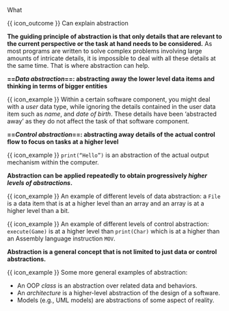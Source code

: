 <span id="title">What</span>

<span id="prereqs"></span>

<span id="outcomes">{{ icon_outcome }} Can explain abstraction</span>

<div id="body">

<box type="definition" seamless>
<include src="../../../common/definitions.md#def-abstraction" />
</box>

**The guiding principle of abstraction is that only details that are relevant to the current perspective or the task at hand needs to be considered.** As most programs are written to solve complex problems involving large amounts of intricate details, it is impossible to deal with all these details at the same time. That is where abstraction can help.

**==_Data abstraction_==: abstracting away the lower level data items and thinking in terms of bigger entities**

<box>

{{ icon_example }} Within a certain software component, you might deal with a _user_ data type, while ignoring the details contained in the user data item such as _name_, and _date of birth_. These details have been ‘abstracted away’ as they do not affect the task of that software component.

</box>

**==_Control abstraction_==: abstracting away details of the actual control flow to focus on tasks at a higher level**
 
<box>

{{ icon_example }} `print(“Hello”)` is an abstraction of the actual output mechanism within the computer.

</box>

**Abstraction can be applied repeatedly to obtain progressively _higher levels of abstractions_.** 

<box>

{{ icon_example }} An example of different levels of data abstraction: a `File` is a data item that is at a higher level than an array and an array is at a higher level than a bit. 

{{ icon_example }} An example of different levels of control abstraction: `execute(Game)` is at a higher level than `print(Char)` which is at a higher than an Assembly language instruction `MOV`.

</box>

**Abstraction is a general concept that is not limited to just data or control abstractions.**

<box>

{{ icon_example }} Some more general examples of abstraction:

* An OOP _class_ is an abstraction over related data and behaviors.
* An _architecture_ is a higher-level abstraction of the design of a software.
* Models (e.g., UML models) are abstractions of some aspect of reality.

</box>

</div>

<div id="extras">
</div>
